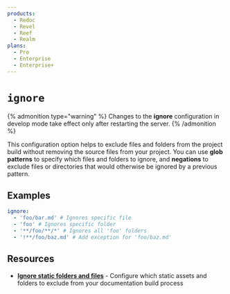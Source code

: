 ```yaml
---
products:
  - Redoc
  - Revel
  - Reef
  - Realm
plans:
  - Pro
  - Enterprise
  - Enterprise+
---
```

# `ignore`

{% admonition type="warning" %}
Changes to the **ignore** configuration in develop mode take effect only after restarting the server.
{% /admonition %}

This configuration option helps to exclude files and folders from the project build without removing the source files from your project.
You can use **glob patterns** to specify which files and folders to ignore, and **negations** to exclude files or directories that would otherwise be ignored by a previous pattern.

## Examples

```yaml
ignore:
  - 'foo/bar.md' # Ignores specific file
  - 'foo' # Ignores specific folder
  - '**/foo/**/*' # Ignores all 'foo' folders
  - '!**/foo/baz.md' # Add exception for 'foo/baz.md'
```

## Resources

- **[Ignore static folders and files](../customization/theme-static-assets.md#ignore-static-folders-and-files)** - Configure which static assets and folders to exclude from your documentation build process
